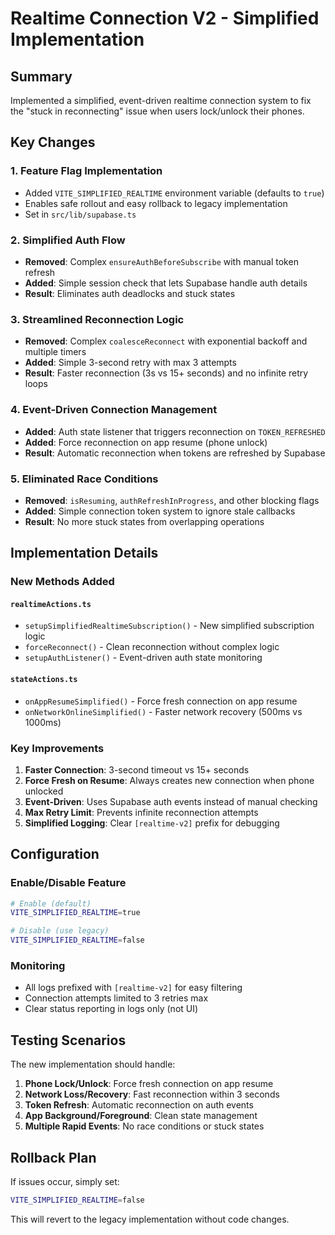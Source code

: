 # Realtime Connection V2 - Simplified Implementation

## Summary

Implemented a simplified, event-driven realtime connection system to fix the "stuck in reconnecting" issue when users lock/unlock their phones.

## Key Changes

### 1. Feature Flag Implementation
- Added `VITE_SIMPLIFIED_REALTIME` environment variable (defaults to `true`)
- Enables safe rollout and easy rollback to legacy implementation
- Set in `src/lib/supabase.ts`

### 2. Simplified Auth Flow
- **Removed**: Complex `ensureAuthBeforeSubscribe` with manual token refresh
- **Added**: Simple session check that lets Supabase handle auth details
- **Result**: Eliminates auth deadlocks and stuck states

### 3. Streamlined Reconnection Logic
- **Removed**: Complex `coalesceReconnect` with exponential backoff and multiple timers
- **Added**: Simple 3-second retry with max 3 attempts
- **Result**: Faster reconnection (3s vs 15+ seconds) and no infinite retry loops

### 4. Event-Driven Connection Management
- **Added**: Auth state listener that triggers reconnection on `TOKEN_REFRESHED`
- **Added**: Force reconnection on app resume (phone unlock)
- **Result**: Automatic reconnection when tokens are refreshed by Supabase

### 5. Eliminated Race Conditions
- **Removed**: `isResuming`, `authRefreshInProgress`, and other blocking flags
- **Added**: Simple connection token system to ignore stale callbacks
- **Result**: No more stuck states from overlapping operations

## Implementation Details

### New Methods Added

#### `realtimeActions.ts`
- `setupSimplifiedRealtimeSubscription()` - New simplified subscription logic
- `forceReconnect()` - Clean reconnection without complex logic
- `setupAuthListener()` - Event-driven auth state monitoring

#### `stateActions.ts`
- `onAppResumeSimplified()` - Force fresh connection on app resume
- `onNetworkOnlineSimplified()` - Faster network recovery (500ms vs 1000ms)

### Key Improvements

1. **Faster Connection**: 3-second timeout vs 15+ seconds
2. **Force Fresh on Resume**: Always creates new connection when phone unlocked
3. **Event-Driven**: Uses Supabase auth events instead of manual checking
4. **Max Retry Limit**: Prevents infinite reconnection attempts
5. **Simplified Logging**: Clear `[realtime-v2]` prefix for debugging

## Configuration

### Enable/Disable Feature
```bash
# Enable (default)
VITE_SIMPLIFIED_REALTIME=true

# Disable (use legacy)
VITE_SIMPLIFIED_REALTIME=false
```

### Monitoring
- All logs prefixed with `[realtime-v2]` for easy filtering
- Connection attempts limited to 3 retries max
- Clear status reporting in logs only (not UI)

## Testing Scenarios

The new implementation should handle:

1. **Phone Lock/Unlock**: Force fresh connection on app resume
2. **Network Loss/Recovery**: Fast reconnection within 3 seconds
3. **Token Refresh**: Automatic reconnection on auth events
4. **App Background/Foreground**: Clean state management
5. **Multiple Rapid Events**: No race conditions or stuck states

## Rollback Plan

If issues occur, simply set:
```bash
VITE_SIMPLIFIED_REALTIME=false
```

This will revert to the legacy implementation without code changes.
